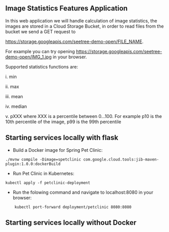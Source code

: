 ## Image Statistics Features Application 


In this web application we will handle calculation of image statistics, the images are stored in a Cloud Storage Bucket, in order to read files from the bucket we send a GET request to


https://storage.googleapis.com/seetree-demo-open/FILE_NAME.  

For example you can try opening https://storage.googleapis.com/seetree-demo-open/IMG_1.jpg in your browser.

Supported statistics functions are:


i. min


ii. max


iii. mean


iv. median


v. pXXX where XXX is a percentile between 0...100. For example p10 is the 10th percentile of the image, p99 is the 99th percentile

## Starting services locally with flask
* Build a Docker image for Spring Pet Clinic:


 `./mvnw compile -Dimage=spetclinic com.google.cloud.tools:jib-maven-plugin:1.0.0:dockerBuild`
* Run Pet Clinic in Kubernetes:


`kubectl apply -f petclinic-deployment`
* Run the folowing command and navigate to localhost:8080 in your browser:


`    kubectl port-forward deployment/petclinic 8080:8080` 
## Starting services locally without Docker

